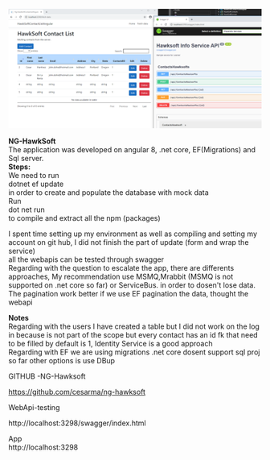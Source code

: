 ![alt text](https://github.com/cesarma/ng-hawksoft/blob/master/HawkSoftContactListAngular/Capture01.PNG?raw=true)

<b>NG-HawkSoft</b> <br/>
The application was developed on angular 8, .net core, EF(Migrations) and Sql server.
<br/>
<b>Steps:</b><br/>
We need to run <br/>
dotnet ef update<br/>
in order to create and populate the database with mock data
<br/>
Run<br/>
dot net run 
<br/>to compile and extract all the npm (packages)

I spent time setting up my environment as well as compiling and setting my account on git hub, I did not finish the part of update (form and wrap the service)
<br/>
all the webapis can be tested through swagger
<br/>
Regarding with the question to escalate the app, there are differents approaches, My recommendation use MSMQ,Mrabbit (MSMQ  is not supported on .net core so far)  or ServiceBus. in order to dosen't lose data.
<br/>
The pagination work better if we use EF pagination the data, thought the webapi

<b>Notes</b>
<br/>
Regarding with the users I have created a table but I did not work on the log in because is not part of the scope but every contact has an id fk that need to be filled by default is 1,
Identity Service is a good approach<br/>
Regarding with EF we are using migrations .net core dosent support  sql proj so far other options is use DBup

GITHUB -NG-Hawksoft<br/>

https://github.com/cesarma/ng-hawksoft


WebApi-testing<br/>

http://localhost:3298/swagger/index.html

App<br/>
http://localhost:3298

